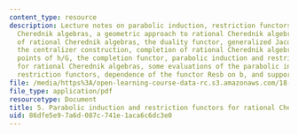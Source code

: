 ```yaml
---
content_type: resource
description: Lecture notes on parabolic induction, restriction functors for rational
  Cherednik algebras, a geometric approach to rational Cherednik algebras, completion
  of rational Cherednik algebras, the duality functor, generalized Jacquet functors,
  the centralizer construction, completion of rational Cherednik algebras at arbitrary
  points of h/G, the completion functor, parabolic induction and restriction functors
  for rational Cherednik algebras, some evaluations of the parabolic induction and
  restriction functors, dependence of the functor Resb on b, and supports of modules.
file: /media/https%3A/open-learning-course-data-rc.s3.amazonaws.com/18-735-double-affine-hecke-algebras-in-representation-theory-combinatorics-geometry-and-mathematical-physics-fall-2009/86dfe5e97a6d087c741e1aca6c6dc3e0_MIT18_735F09_ch05.pdf
file_type: application/pdf
resourcetype: Document
title: 5. Parabolic induction and restriction functors for rational Cherednik algebras
uid: 86dfe5e9-7a6d-087c-741e-1aca6c6dc3e0
---
```

